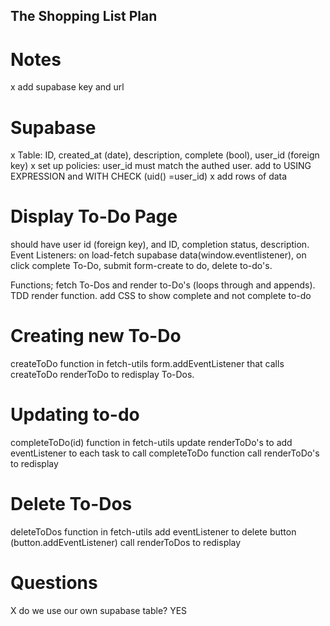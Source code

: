 ## The Shopping List Plan

# Notes

x add supabase key and url

# Supabase

x Table: ID, created_at (date), description, complete (bool), user_id (foreign key)
x set up policies: user_id must match the authed user. add to USING EXPRESSION and WITH CHECK (uid() =user_id)
x add rows of data

# Display To-Do Page

should have user id (foreign key), and ID, completion status, description.
Event Listeners: on load-fetch supabase data(window.eventlistener), on click complete To-Do, submit form-create to do, delete to-do's.

Functions; fetch To-Dos and render to-Do's (loops through and appends). TDD render function.
add CSS to show complete and not complete to-do

# Creating new To-Do

createToDo function in fetch-utils
form.addEventListener that calls createToDo
renderToDo to redisplay To-Dos.

# Updating to-do

completeToDo(id) function in fetch-utils
update renderToDo's to add eventListener to each task to call completeToDo function
call renderToDo's to redisplay

# Delete To-Dos

deleteToDos function in fetch-utils
add eventListener to delete button (button.addEventListener)
call renderToDos to redisplay

# Questions

X do we use our own supabase table? YES
